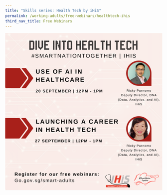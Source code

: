 ```yaml
---
title: "Skills series: Health Tech by iHiS"
permalink: /working-adults/free-webinars/healthtech-ihis
third_nav_title: Free Webinars
---
```

![Alt text for image on Isomer site](/images/IHIS%20Overall.png)